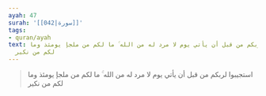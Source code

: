 ```yaml
---
ayah: 47
surah: '[[042|سورة]]'
tags:
- quran/ayah
text: استجيبوا لربكم من قبل أن يأتي يوم لا مرد له من الله ۚ ما لكم من ملجإ يومئذ وما
  لكم من نكير
---
```

> استجيبوا لربكم من قبل أن يأتي يوم لا مرد له من الله ۚ ما لكم من ملجإ يومئذ وما لكم من نكير
